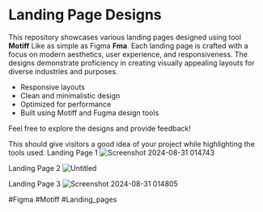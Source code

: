 

# Landing Page Designs

This repository showcases various landing pages designed using tool **Motiff** Like as simple as Figma **Fma**. Each landing page is crafted with a focus on modern aesthetics, user experience, and responsiveness. The designs demonstrate proficiency in creating visually appealing layouts for diverse industries and purposes.

- Responsive layouts
- Clean and minimalistic design
- Optimized for performance
- Built using Motiff and Fugma design tools

Feel free to explore the designs and provide feedback!

This should give visitors a good idea of your project while highlighting the tools used.
Landing Page 1
![Screenshot 2024-08-31 014743](https://github.com/user-attachments/assets/6fb2ac02-3683-4ee8-8daa-1eb9d3eaf9d0)

Landing Page 2
![Untitled](https://github.com/user-attachments/assets/7c67fdbe-4e98-45a4-b535-e3a51a1551aa)


Landing Page 3
![Screenshot 2024-08-31 014805](https://github.com/user-attachments/assets/02aed661-7d4b-4ac2-a807-3c22bca7b237)

#Figma #Motiff #Landing_pages
